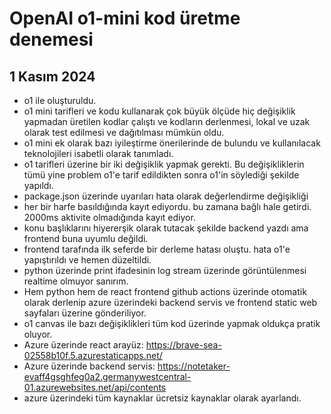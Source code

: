 # OpenAI o1-mini kod üretme denemesi
## 1 Kasım 2024
- o1 ile oluşturuldu.
- o1 mini tarifleri ve kodu kullanarak çok büyük ölçüde hiç değişiklik yapmadan üretilen kodlar çalıştı ve kodların derlenmesi, lokal ve uzak olarak test edilmesi ve dağıtılması mümkün oldu.
- o1 mini ek olarak bazı iyileştirme önerilerinde de bulundu ve kullanılacak teknolojileri isabetli olarak tanımladı. 
- o1 tarifleri üzerine bir iki değişiklik yapmak gerekti. Bu değişikliklerin tümü yine problem o1'e tarif edildikten sonra o1'in söylediği şekilde yapıldı. 
- package.json üzerinde uyarıları hata olarak değerlendirme değişikliği
- her bir harfe basıldığında kayıt ediyordu. bu zamana bağlı hale getirdi. 2000ms aktivite olmadığında kayıt ediyor.
- konu başlıklarını hiyererşik olarak tutacak şekilde backend yazdı ama frontend buna uyumlu değildi.
- frontend tarafında ilk seferde bir derleme hatası oluştu. hata o1'e yapıştırıldı ve hemen düzeltildi.
- python üzerinde print ifadesinin log stream üzerinde görüntülenmesi realtime olmuyor sanırım.
- Hem python hem de react frontend github actions üzerinde otomatik olarak derlenip azure üzerindeki backend servis ve frontend static web sayfaları üzerine gönderiliyor.
- o1 canvas ile bazı değişiklikleri tüm kod üzerinde yapmak oldukça pratik oluyor.
- Azure üzerinde react arayüz: https://brave-sea-02558b10f.5.azurestaticapps.net/
- Azure üzerinde backend servis: https://notetaker-evaff4gsghfeg0a2.germanywestcentral-01.azurewebsites.net/api/contents
- azure üzerindeki tüm kaynaklar ücretsiz kaynaklar olarak ayarlandı.


